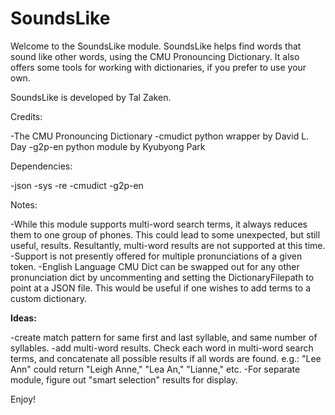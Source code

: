 # SoundsLike

Welcome to the SoundsLike module. SoundsLike helps find words that sound like other words, using the CMU Pronouncing Dictionary. 
It also offers some tools for working with dictionaries, if you prefer to use your own. 

SoundsLike is developed by Tal Zaken. 

Credits:

-The CMU Pronouncing Dictionary
-cmudict python wrapper by David L. Day
-g2p-en python module by Kyubyong Park

Dependencies:

-json
-sys
-re
-cmudict
-g2p-en

Notes:

-While this module supports multi-word search terms, it always reduces them to one group of phones.
 This could lead to some unexpected, but still useful, results. 
 Resultantly, multi-word results are not supported at this time.
-Support is not presently offered for multiple pronunciations of a given token.
-English Language CMU Dict can be swapped out for any other pronunciation dict
 by uncommenting and setting the DictionaryFilepath to point at a JSON file.
 This would be useful if one wishes to add terms to a custom dictionary.

<b>Ideas:</b>

-create match pattern for same first and last syllable, and same number of syllables.
-add multi-word results. Check each word in multi-word search terms,
 and concatenate all possible results if all words are found.
 e.g.: "Lee Ann" could return "Leigh Anne," "Lea An," "Lianne," etc.
-For separate module, figure out "smart selection" results for display.


Enjoy!

